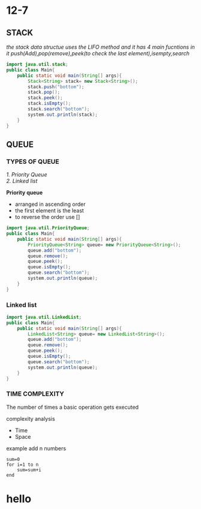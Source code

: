 # 12-7

## STACK

_the stack data structue uses the LIFO method and it has 4 main fucntions in it push(Add),pop(remove),peek(to check the last element),isempty,search_

```java
import java.util.stack;
public class Main{
    public static void main(String[] args){
        Stack<String> stack= new Stack<String>();
        stack.push("bottom");
        stack.pop();
        stack.peek();
        stack.isEmpty();
        stack.search("bottom");
        system.out.println(stack);
    }
}
```

## QUEUE

### TYPES OF QUEUE

_1. Priority Queue_  
_2. Linked list_

**Priority queue**

- arranged in ascending order
- the first element is the least
- to reverse the order use []

```java
import java.util.PriorityQueue;
public class Main{
    public static void main(String[] args){
        PriorityQueue<String> queue= new PriorityQueue<String>();
        queue.add("bottom");
        queue.remove();
        queue.peek();
        queue.isEmpty();
        queue.search("bottom");
        system.out.println(queue);
    }
}
```

### Linked list

```java
import java.util.LinkedList;
public class Main{
    public static void main(String[] args){
        LinkedList<String> queue= new LinkedList<String>();
        queue.add("bottom");
        queue.remove();
        queue.peek();
        queue.isEmpty();
        queue.search("bottom");
        system.out.println(queue);
    }
}
```

### TIME COMPLEXITY

The number of times a basic operation gets executed

complexity analysis

- Time
- Space

example
add n numbers

```
sum=0
for i=1 to n
    sum=sum+i
end
```
# hello
